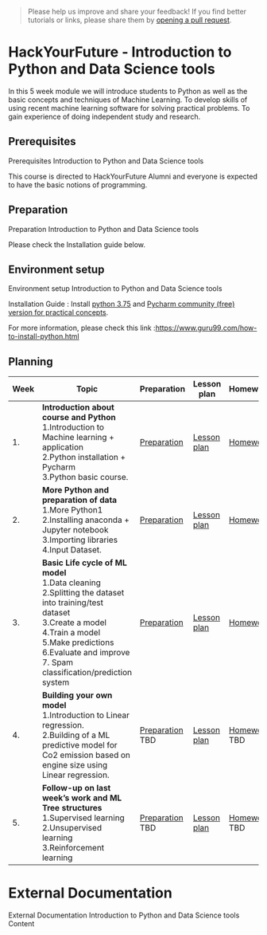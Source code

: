 
> Please help us improve and share your feedback! If you find better tutorials
or links, please share them by [opening a pull request](https://github.com/HackYourFuture-CPH/Machine_Learning/pulls).

# HackYourFuture - Introduction to Python and Data Science tools

In this 5 week module we will introduce students to Python as well as the basic concepts and techniques of Machine Learning. To develop skills of using recent machine learning software for solving practical problems. To gain experience of doing independent study and research.


## Prerequisites

Prerequisites Introduction to Python and Data Science tools

This course is directed to HackYourFuture Alumni and everyone is expected to have the basic notions of programming.

## Preparation

Preparation Introduction to Python and Data Science tools

Please check the Installation guide below.

## Environment setup

Environment setup Introduction to Python and Data Science tools

Installation Guide : Install [python 3.75](https://www.python.org/downloads/release/python-375/) and [Pycharm community (free) version for practical concepts](https://www.jetbrains.com/pycharm/download/).

For more information, please check this link :https://www.guru99.com/how-to-install-python.html


## Planning
| Week | Topic                                                                                                             | Preparation                         | Lesson plan                         | Homework                      |
| ---- | ----------------------------------------------------------------------------------------------------------------- | ----------------------------------- | ----------------------------------- | ----------------------------- |
| 1.   | **Introduction about course and Python** <br>  1.Introduction to Machine learning + application <br> 2.Python installation + Pycharm <br>  3.Python basic course. | [Preparation](week1/preparation.md) | [Lesson plan](week1/lesson-plan.md) | [Homework](week1/homework.md) |
| 2.   | **More Python and preparation of data** <br>  1.More Python1 <br> 2.Installing anaconda + Jupyter notebook <br> 3.Importing libraries <br> 4.Input Dataset. | [Preparation](week2/preparation.md) | [Lesson plan](week2/lesson-plan.md) | [Homework](week2/homework.md) |
| 3.   | **Basic Life cycle of ML model** <br> 1.Data cleaning <br> 2.Splitting the dataset into training/test dataset <br> 3.Create a model <br> 4.Train a model <br> 5.Make predictions <br> 6.Evaluate and improve <br> 7. Spam classification/prediction system <br> | [Preparation](week3/preparation.md) | [Lesson plan](week3/lesson-plan.md) | [Homework](week3/homework.md) |
| 4.   | **Building your own model** <br>  1.Introduction to Linear regression.  <br>  2.Building of a ML predictive model for Co2 emission based on engine size using Linear regression. <br> | [Preparation](week4/preparation.md) TBD | [Lesson plan](week4/lesson-plan.md) | [Homework](week4/homework.md) TBD |
| 5.   | **Follow-up on last week’s work and ML Tree structures** <br> 1.Supervised learning <br>  2.Unsupervised learning <br> 3.Reinforcement learning | [Preparation](week5/preparation.md) TBD | [Lesson plan](week5/lesson-plan.md) | [Homework](week5/homework.md) TBD |


# External Documentation

External Documentation Introduction to Python and Data Science tools
 Content
